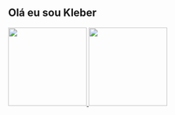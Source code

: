## Olá eu sou Kleber

<div>
  <a href="https://github.com/kleberzito">
  <img height="160em" src="https://github-readme-stats.vercel.app/api?username=kleberzito&show_icons=true&theme=dark&include_all_commits=true&count_private=true"/>
  <img height="160em" src="https://github-readme-stats.vercel.app/api/top-langs/?username=kleberzito&layout=compact&langs_count=7&theme=dark"/>
</div>
